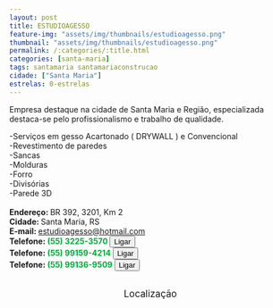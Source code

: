 ```yaml
---
layout: post
title: ESTUDIOAGESSO
feature-img: "assets/img/thumbnails/estudioagesso.png"
thumbnail: "assets/img/thumbnails/estudioagesso.png"
permalink: /:categories/:title.html
categories: [santa-maria]
tags: santamaria santamariaconstrucao
cidade: ["Santa Maria"]
estrelas: 0-estrelas
---
```

Empresa destaque na cidade de Santa Maria e Região, especializada destaca-se pelo profissionalismo e trabalho de qualidade. <br/>
<!-- more -->
-Serviços em gesso Acartonado ( DRYWALL ) e Convencional<br/>
-Revestimento de paredes<br/>
-Sancas <br/>
-Molduras<br/>
-Forro<br/>
-Divisórias<br/>
-Parede 3D<br/>
 <br/>
<b>Endereço: </b>BR 392, 3201, Km 2<br />
<b>Cidade: </b>Santa Maria, RS<br />
<b>E-mail: </b>estudioagesso@hotmail.com <br />
<b>Telefone: <span style="color: #00ab3a;">(55) 3225-3570</span> <a href="tel:5532253570"><button class="ligar">Ligar</button></a></b><br />
<b>Telefone: <span style="color: #00ab3a;">(55) 99159-4214</span> <a href="tel:55991594214"><button class="ligar">Ligar</button></a></b><br />
<b>Telefone: <span style="color: #00ab3a;">(55) 99136-9509</span> <a href="tel:55991369509"><button class="ligar">Ligar</button></a></b><br />
<br />
<style>
      #map {
        height: 400px;
        width: 100%;
       }
    </style>

<div style="font-size: larger; text-align: center;">
Localização</div>
<div id="map">
<script>
      function initMap() {
        var uluru = {lat: -29.7029815, lng: -53.8171987};
        var map = new google.maps.Map(document.getElementById('map'), {
          zoom: 17,
          center: uluru
        });
        var marker = new google.maps.Marker({
          position: uluru,
          map: map
        });
      }
    </script>
    <script async="" defer="" src="https://maps.googleapis.com/maps/api/js?key=AIzaSyDDc8SHLmOesJRaXCW0fZ2ST09W4s0ME5g&amp;callback=initMap">
    </script>
</div>
